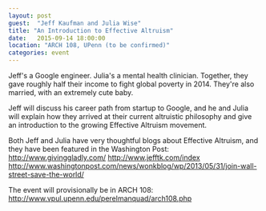 ```yaml
---
layout: post
guest:  "Jeff Kaufman and Julia Wise"
title: "An Introduction to Effective Altruism"
date:   2015-09-14 18:00:00
location: "ARCH 108, UPenn (to be confirmed)"
categories: event
---
```

Jeff's a Google engineer. Julia's a mental health clinician. Together, they gave roughly half their income to fight global poverty in 2014. They're also married, with an extremely cute baby.

Jeff will discuss his career path from startup to Google, and he and Julia will explain how they arrived at their current altruistic philosophy and give an introduction to the growing Effective Altruism movement.

Both Jeff and Julia have very thoughtful blogs about Effective Altruism, and they have been featured in the Washington Post:
http://www.givinggladly.com/
http://www.jefftk.com/index
http://www.washingtonpost.com/news/wonkblog/wp/2013/05/31/join-wall-street-save-the-world/

The event will provisionally be in ARCH 108: http://www.vpul.upenn.edu/perelmanquad/arch108.php
